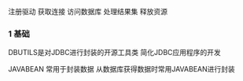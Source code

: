 注册驱动
获取连接
访问数据库
处理结果集
释放资源

### 1 基础
DBUTILS是对JDBC进行封装的开源工具类 简化JDBC应用程序的开发

JAVABEAN 常用于封装数据 从数据库获得数据时常用JAVABEAN进行封装
